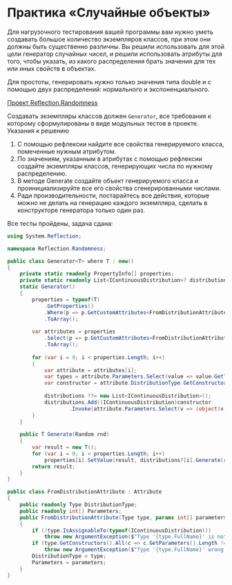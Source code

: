 # Практика «Случайные объекты»

Для нагрузочного тестирования вашей программы вам нужно уметь создавать большое количество экземпляров классов, при этом они должны быть существенно различны. Вы решили использовать для этой цели генератор случайных чисел, и решили использовать атрибуты для того, чтобы указать, из какого распределения брать значения для тех или иных свойств в объектах.

Для простоты, генерировать нужно только значения типа double и с помощью двух распределений: нормального и экспоненциального.

[Проект Reflection.Randomness](Reflection.Randomness.zip)

Создавать экземпляры классов должен `Generator`, все требования к которому сформулированы в виде модульных тестов в проекте.
Указания к решению
1. С помощью рефлексии найдите все свойства генерируемого класса, помеченные нужным атрибутом.
2. По значениям, указанным в атрибутах с помощью рефлексии создайте экземпляры классов, генерирующих числа по нужному распределению.
3. В методе Generate создайте объект генерируемого класса и проинициализируйте все его свойства сгенерированными числами.
4. Ради производительности, постарайтесь все действия, которые можно не делать на генерацию каждого экземпляра, сделать в конструкторе генератора только один раз.

Все тесты пройдены, задача сдана:
```cs
using System.Reflection;

namespace Reflection.Randomness;

public class Generator<T> where T : new()
{
    private static readonly PropertyInfo[] properties;
    private static readonly List<IContinuousDistribution>? distributions;
    static Generator()
    {
        properties = typeof(T)
            .GetProperties()
            .Where(p => p.GetCustomAttributes<FromDistributionAttribute>().Any())
            .ToArray();
        
        var attributes = properties
            .Select(p => p.GetCustomAttributes<FromDistributionAttribute>().First())
            .ToArray();
    
        for (var i = 0; i < properties.Length; i++)
        {
            var attribute = attributes[i];
            var types = attribute.Parameters.Select(value => value.GetType()).ToArray();
            var constructor = attribute.DistributionType.GetConstructor(types);
            
            distributions ??= new List<IContinuousDistribution>();
            distributions.Add((IContinuousDistribution)constructor
                    .Invoke(attribute.Parameters.Select(v => (object)v).ToArray()));
        }
    }
    
    public T Generate(Random rnd)
    {
        var result = new T();
        for (var i = 0; i < properties.Length; i++)
            properties[i].SetValue(result, distributions?[i].Generate(rnd));
        return result;
    }
}

public class FromDistributionAttribute : Attribute
{
    public readonly Type DistributionType;
    public readonly int[] Parameters;
    public FromDistributionAttribute(Type type, params int[] parameters)
    {
        if (!type.IsAssignableTo(typeof(IContinuousDistribution)))
            throw new ArgumentException($"Type '{type.FullName}' is not derived from IContinuousDistribution.");
        if (type.GetConstructors().All(c => c.GetParameters().Length != parameters.Length))
            throw new ArgumentException($"Type '{type.FullName}' wrong count of arguments.");
        DistributionType = type;
        Parameters = parameters;
    }
}
```

